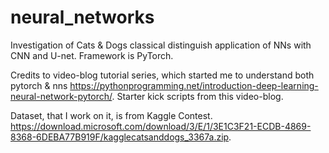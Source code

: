 # neural_networks
Investigation of Cats &amp; Dogs classical distinguish application of NNs with CNN and U-net. Framework is PyTorch. 

Credits to video-blog tutorial series, which started me to understand both pytorch & nns https://pythonprogramming.net/introduction-deep-learning-neural-network-pytorch/. Starter kick scripts from this video-blog.

Dataset, that I work on it, is from Kaggle Contest. https://download.microsoft.com/download/3/E/1/3E1C3F21-ECDB-4869-8368-6DEBA77B919F/kagglecatsanddogs_3367a.zip. 
